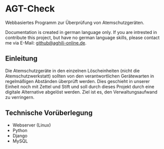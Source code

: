 # AGT-Check

Webbasiertes Programm zur Überprüfung von Atemschutzgeräten.

Documentation is created in german language only. If you are intrested in contribute this project, but have no german language skills, please contact me via E-Mail: github@aghili-online.de.

## Einleitung

Die Atemschutzgeräte in den einzelnen Löscheinheiten (nicht die Atemschutzwerkstatt) sollten von den verantwortlichen Gerätewarten in regelmäßigen Abständen überprüft werden. Dies geschieht in unserer Einheit noch mit Zettel und Stift und soll durch dieses Projekt durch eine digitale Alternative abgelöst werden. Ziel ist es, den Verwaltungsaufwand zu verringern.

## Technische Vorüberlegung

- Webserver (Linux)
- Python
- Django
- MySQL
